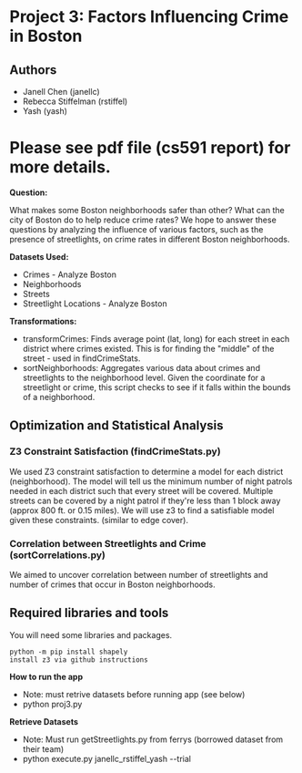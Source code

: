 # Project 3: Factors Influencing Crime in Boston


## Authors
* Janell Chen (janellc)
* Rebecca Stiffelman (rstiffel)
* Yash (yash)


# Please see pdf file (cs591 report) for more details.

**Question:**

What makes some Boston neighborhoods safer than other? What can the city of Boston do to help reduce crime rates? We hope to answer these questions by analyzing the influence of various factors, such as the presence of streetlights, on crime rates in different Boston neighborhoods.

**Datasets Used:**

*  Crimes - Analyze Boston
*  Neighborhoods
*  Streets
*  Streetlight Locations - Analyze Boston

**Transformations:**

* transformCrimes: Finds average point (lat, long) for each street in each district where crimes existed. This is for finding the "middle" of the street - used in findCrimeStats.
* sortNeighborhoods: Aggregates various data about crimes and streetlights to the neighborhood level. Given the coordinate for a streetlight or crime, this script checks to see if it falls within the bounds of a neighborhood.


## Optimization and Statistical Analysis
### Z3 Constraint Satisfaction (findCrimeStats.py)
We used Z3 constraint satisfaction to determine a model for each district (neighborhood). The model will tell us
the minimum number of night patrols needed in each district such that every street will be covered. Multiple streets can be covered by a night patrol if they're less than 1 block away (approx 800 ft. or 0.15 miles). We will use z3 to find a satisfiable model given these constraints. (similar to edge cover).

### Correlation between Streetlights and Crime (sortCorrelations.py)
We aimed to uncover correlation between number of streetlights and number of crimes that occur in Boston neighborhoods.


## Required libraries and tools
You will need some libraries and packages.
```
python -m pip install shapely
install z3 via github instructions

```
**How to run the app**
* Note: must retrive datasets before running app (see below)
* python proj3.py


**Retrieve Datasets**
* Note: Must run getStreetlights.py from ferrys (borrowed dataset from their team)
* python execute.py janellc_rstiffel_yash --trial
